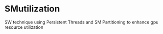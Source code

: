 # SMutilization
SW technique using Persistent Threads and SM Partitioning to enhance gpu resource utilization
